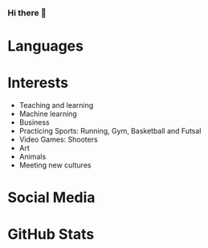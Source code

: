 ### Hi there 👋

<!--
**aldanajd/aldanajd** is a ✨ _special_ ✨ repository because its `README.md` (this file) appears on your GitHub profile.

Here are some ideas to get you started:

- 🔭 I’m currently working on ...
- 🌱 I’m currently learning ...
- 👯 I’m looking to collaborate on ...
- 🤔 I’m looking for help with ...
- 💬 Ask me about ...
- 📫 How to reach me: ...
- 😄 Pronouns: ...
- ⚡ Fun fact: ...
-->

# Languages

# Interests

* Teaching and learning
* Machine learning
* Business
* Practicing Sports: Running, Gym, Basketball and Futsal
* Video Games: Shooters
* Art
* Animals
* Meeting new cultures

# Social Media

# GitHub Stats
